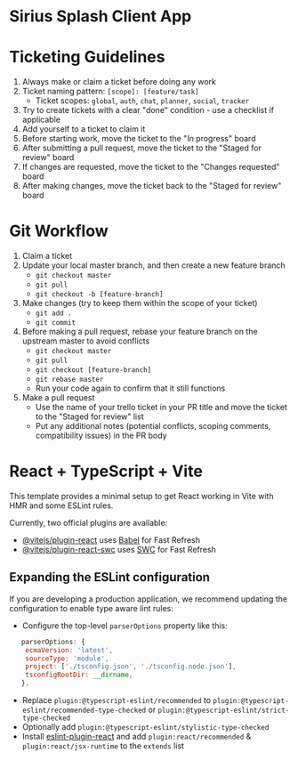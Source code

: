 # Sirius Splash Client App

# Ticketing Guidelines
1. Always make or claim a ticket before doing any work
2. Ticket naming pattern: `[scope]: [feature/task]`
   - Ticket scopes: `global`, `auth`, `chat`, `planner`, `social`, `tracker`
3. Try to create tickets with a clear "done" condition - use a checklist if applicable
4. Add yourself to a ticket to claim it
5. Before starting work, move the ticket to the "In progress" board
6. After submitting a pull request, move the ticket to the "Staged for review" board
7. If changes are requested, move the ticket to the "Changes requested" board
8. After making changes, move the ticket back to the "Staged for review" board

# Git Workflow
1. Claim a ticket
2. Update your local master branch, and then create a new feature branch
   - `git checkout master`
   - `git pull`
   - `git checkout -b [feature-branch]`
4. Make changes (try to keep them within the scope of your ticket)
   - `git add .`
   - `git commit`
5. Before making a pull request, rebase your feature branch on the upstream master to avoid conflicts
   - `git checkout master`
   - `git pull`
   - `git checkout [feature-branch]`
   - `git rebase master`
   - Run your code again to confirm that it still functions
6. Make a pull request
   - Use the name of your trello ticket in your PR title and move the ticket to the "Staged for review" list 
   - Put any additional notes (potential conflicts, scoping comments, compatibility issues) in the PR body

# React + TypeScript + Vite

This template provides a minimal setup to get React working in Vite with HMR and some ESLint rules.

Currently, two official plugins are available:

- [@vitejs/plugin-react](https://github.com/vitejs/vite-plugin-react/blob/main/packages/plugin-react/README.md) uses [Babel](https://babeljs.io/) for Fast Refresh
- [@vitejs/plugin-react-swc](https://github.com/vitejs/vite-plugin-react-swc) uses [SWC](https://swc.rs/) for Fast Refresh

## Expanding the ESLint configuration

If you are developing a production application, we recommend updating the configuration to enable type aware lint rules:

- Configure the top-level `parserOptions` property like this:

```js
   parserOptions: {
    ecmaVersion: 'latest',
    sourceType: 'module',
    project: ['./tsconfig.json', './tsconfig.node.json'],
    tsconfigRootDir: __dirname,
   },
```

- Replace `plugin:@typescript-eslint/recommended` to `plugin:@typescript-eslint/recommended-type-checked` or `plugin:@typescript-eslint/strict-type-checked`
- Optionally add `plugin:@typescript-eslint/stylistic-type-checked`
- Install [eslint-plugin-react](https://github.com/jsx-eslint/eslint-plugin-react) and add `plugin:react/recommended` & `plugin:react/jsx-runtime` to the `extends` list
